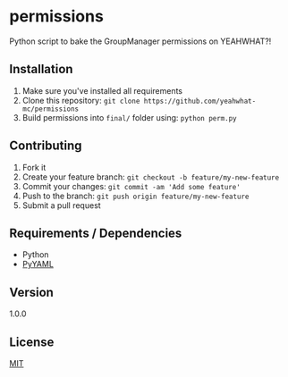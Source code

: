 # permissions

Python script to bake the GroupManager permissions on YEAHWHAT?!

## Installation

1. Make sure you've installed all requirements
2. Clone this repository:
  `git clone https://github.com/yeahwhat-mc/permissions`
3. Build permissions into `final/` folder using:
  `python perm.py`

## Contributing

1. Fork it
2. Create your feature branch: `git checkout -b feature/my-new-feature`
3. Commit your changes: `git commit -am 'Add some feature'`
4. Push to the branch: `git push origin feature/my-new-feature`
5. Submit a pull request

## Requirements / Dependencies

* Python
* [PyYAML](http://pyyaml.org/)

## Version

1.0.0

## License

[MIT](LICENSE)

